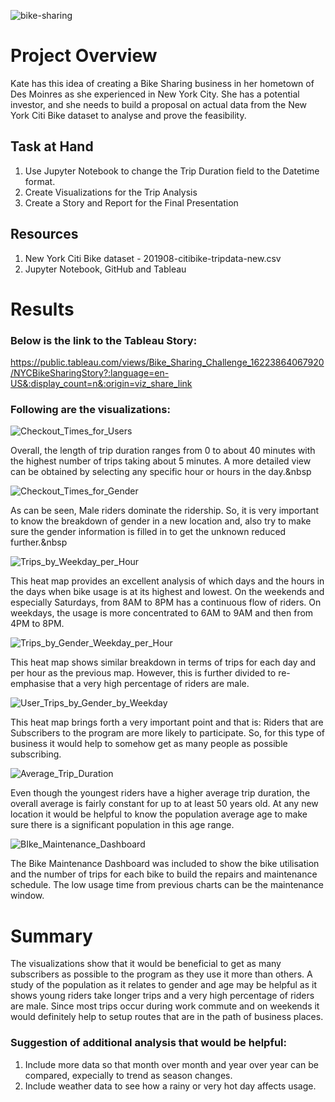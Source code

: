 ![bike-sharing](https://user-images.githubusercontent.com/78666055/120812348-e662fa80-c51a-11eb-910e-397fdf21196c.png)


# Project Overview
Kate has this idea of creating a Bike Sharing business in her hometown of Des Moinres as she experienced in New York City. She has a potential investor, and she needs to build a proposal on actual data from the New York Citi Bike dataset to analyse and prove the feasibility.

## Task at Hand
1.  Use Jupyter Notebook to change the Trip Duration field to the Datetime format.
2.  Create Visualizations for the Trip Analysis
3.  Create a Story and Report for the Final Presentation

## Resources
1.  New York Citi Bike dataset - 201908-citibike-tripdata-new.csv
2.  Jupyter Notebook, GitHub and Tableau

# Results

### Below is the link to the Tableau Story:
https://public.tableau.com/views/Bike_Sharing_Challenge_16223864067920/NYCBikeSharingStory?:language=en-US&:display_count=n&:origin=viz_share_link


### Following are the visualizations:

![Checkout_Times_for_Users](https://user-images.githubusercontent.com/78666055/120805487-de538c80-c513-11eb-8a5d-e18c3292152b.png)

Overall, the length of trip duration ranges from 0 to about 40 minutes with the highest number of trips taking about 5 minutes. A more detailed view can be obtained by selecting any specific hour or hours in the day.&nbsp 



![Checkout_Times_for_Gender](https://user-images.githubusercontent.com/78666055/120805499-e14e7d00-c513-11eb-8b52-eaef109363b3.png)

As can be seen, Male riders dominate the ridership. So, it is very important to know the breakdown of gender in a new location and, also try to make sure the gender information is filled in to get the unknown reduced further.&nbsp  



![Trips_by_Weekday_per_Hour](https://user-images.githubusercontent.com/78666055/120805537-ec091200-c513-11eb-805c-0fbe185c4945.png)

This heat map provides an excellent analysis of which days and the hours in the days when bike usage is at its highest and lowest. On the weekends and especially Saturdays, from 8AM to 8PM has a continuous flow of riders. On weekdays, the usage is more concentrated to 6AM to 9AM and then from 4PM to 8PM.  



![Trips_by_Gender_Weekday_per_Hour](https://user-images.githubusercontent.com/78666055/120805561-ef040280-c513-11eb-8d24-f1e9a82c9791.png)

This heat map shows similar breakdown in terms of trips for each day and per hour as the previous map. However, this is further divided to re-emphasise that a very high percentage of riders are male.  



![User_Trips_by_Gender_by_Weekday](https://user-images.githubusercontent.com/78666055/120805581-f3c8b680-c513-11eb-8824-3c64af38b2d4.png)

This heat map brings forth a very important point and that is: Riders that are Subscribers to the program are more likely to participate. So, for this type of business it would help to somehow get as many people as possible subscribing.  



![Average_Trip_Duration](https://user-images.githubusercontent.com/78666055/120805612-fcb98800-c513-11eb-914b-df7fb45a7c39.png)

Even though the youngest riders have a higher average trip duration, the overall average is fairly constant for up to at least 50 years old. At any new location it would be helpful to know the population average age to make sure there is a significant population in this age range.  



![BIke_Maintenance_Dashboard](https://user-images.githubusercontent.com/78666055/120805641-03e09600-c514-11eb-94a1-28a84b7c644f.png)

The Bike Maintenance Dashboard was included to show the bike utilisation and the number of trips for each bike to build the repairs and maintenance schedule. The low usage time from previous charts can be the maintenance window.  



# Summary
The visualizations show that it would be beneficial to get as many subscribers as possible to the program as they use it more than others. A study of the population as it relates to gender and age may be helpful as it shows young riders take longer trips and a very high percentage of riders are male.
Since most trips occur during work commute and on weekends it would definitely help to setup routes that are in the path of business places.

### Suggestion of additional analysis that would be helpful:
1.  Include more data so that month over month and year over year can be compared, expecially to trend as season changes.
2.  Include weather data to see how a rainy or very hot day affects usage.
